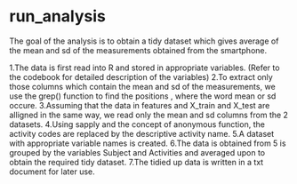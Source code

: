 # run_analysis
The goal of the analysis is to obtain a tidy dataset which gives average of the mean and sd of the measurements obtained from the smartphone.

1.The data is first read into R and stored in appropriate variables.
(Refer to the codebook for detailed description of the variables)
2.To extract only those columns which contain the mean and sd of the measurements, we use the grep() function to find the positions , where the word mean or sd occure.
3.Assuming that the data in features and X_train and X_test are alligned in the same way, we read only the mean and sd columns from the 2 datasets.
4.Using sapply and the concept of anonymous function, the activity codes are replaced by the descriptive activity name.
5.A dataset with appropriate variable names is created.
6.The data is obtained from 5 is grouped by the variables Subject and Activities and averaged upon to obtain the required tidy dataset.
7.The tidied up data is written in a txt document for later use.
